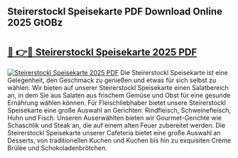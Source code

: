 ## Steirerstockl Speisekarte PDF Download Online 2025 GtOBz

# <h2><a href="http://gcd9ya1.nevu.top/?p=Steirerstockl+Speisekarte">🔗 👉🔴 Steirerstockl Speisekarte 2025 PDF</a></h2>

[![Steirerstockl Speisekarte 2025 PDF](https://i.imgur.com/dBaPXMq.png)](http://gcd9ya1.nevu.top/?p=Steirerstockl+Speisekarte)
Die Steirerstockl Speisekarte ist eine Gelegenheit, den Geschmack zu genießen und etwas für sich selbst zu wählen. Wir bieten auf unserer Steirerstockl Speisekarte einen Salatbereich an, in dem Sie aus Salaten aus frischem Gemüse und Obst für eine gesunde Ernährung wählen können. Für Fleischliebhaber bietet unsere Steirerstockl Speisekarte eine große Auswahl an Gerichten: Rindfleisch, Schweinefleisch, Huhn und Fisch. Unseren Auserwählten bieten wir Gourmet-Gerichte wie Schaschlik und Steak an, die auf einem alten Feuer zubereitet werden. Die Steirerstockl Speisekarte unserer Cafeteria bietet eine große Auswahl an Desserts, von traditionellen Kuchen und Kuchen bis hin zu exquisiten Crème Brûlée und Schokoladenbrötchen.
